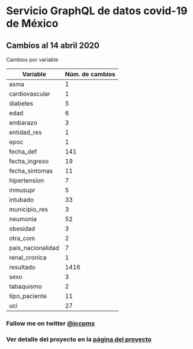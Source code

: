 # Servicio GraphQL de datos covid-19 de México

## Cambios al 14 abril 2020

Cambios por variable

| Variable | Núm. de cambios |
|---------|-------------------|
|asma 	|1
|cardiovascular 	|1
|diabetes 	|5
|edad 	|6
|embarazo 	|3
|entidad_res 	|1
|epoc 	|1
|fecha_def 	|141
|fecha_ingreso 	|19
|fecha_sintomas 	|11
|hipertension 	|7
|inmusupr 	|5
|intubado 	|33
|municipio_res 	|3
|neumonia 	|52
|obesidad 	|3
|otra_com 	|2
|pais_nacionalidad 	|7
|renal_cronica 	|1
|resultado 	|1416
|sexo 	|3
|tabaquismo 	|2
|tipo_paciente 	|11
|uci 	|27


### Fallow me on twitter [@jccpmx][jccpmx]

### Ver detalle del proyecto en la [página del proyecto][regreso]

[regreso]: <https://jccpmx.github.io/covid19mx/>
[jccpmx]:<https://twitter.com/jccpmx?ref_src=twsrc%5Etfw>
